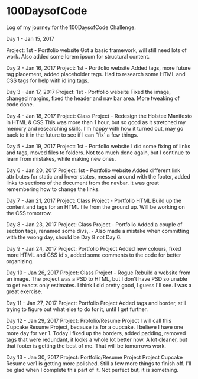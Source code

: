 # 100DaysofCode
Log of my journey for the 100DaysofCode Challenge.


Day 1 - Jan 15, 2017

Project: 1st - Portfolio website
Got a basic framework, will still need lots of work. Also added some lorem ipsum for structural content.


Day 2 - Jan 16, 2017
Project: 1st - Portfolio website
Added tags, more future tag placement, added placeholder tags.
Had to research some HTML and CSS tags for help with id'ing tags.


Day 3 - Jan 17, 2017
Project: 1st - Portfolio website
Fixed the image, changed margins, fixed the header and nav bar area. More tweaking of code done.

Day 4 - Jan 18, 2017
Project: Class Project - Redesign the Holstee Manifesto in HTML & CSS
This was more than 1 hour, but so good as it stretched my memory and researching skills. I'm happy with how it turned out, may go back to it in the future to see if I can "fix' a few things.

Day 5 - Jan 19, 2017
Project: 1st - Portfolio website
I did some fixing of links and tags, moved files to folders.
Not too much done again, but I continue to learn from mistakes, while making new ones.

Day 6 - Jan 20, 2017
Project: 1st - Portfolio website
Added different link attributes for static and hover states, messed around with the footer, added links to sections of the document from the navbar.
It was great remembering how to change the links.

Day 7 - Jan 21, 2017
Project: Class Project - Portfolio HTML
Build up the content and tags for an HTML file from the ground up. Will be working on the CSS tomorrow.

Day 8 - Jan 23, 2017
Project: Class Project - Portfolio
Added a couple of section tags, renamed some divs,. - Also made a mistake when committing with the wrong day, should be Day 8 not Day 6.

Day 9 - Jan 24, 2017
Project: Portfolio Project
Added new colours, fixed more HTML and CSS id's, added some comments to the code for better organizing.

Day 10 - Jan 26, 2017
Project: Class Project - Rogue
Rebuild a website from an image. The project was a PSD to HTML, but I don't have PSD so unable to get exacts only estimates. I think I did pretty good, I guess I'll see. I was a great exercise.


Day 11 - Jan 27, 2017
Project: Portfolio Project
Added tags and border, still trying to figure out what else to do for it, until I get further.

Day 12 - Jan 29, 2017
Project: Profolio/Resume Project
I will call this Cupcake Resume Project, because its for a cupcake. I believe I have one more day for ver 1.
Today I fixed up the borders, added padding, removed tags that were redundant, it looks a whole lot better now. A lot cleaner, but that footer is getting the best of me. That will be tomorrows work.

Day 13 - Jan 30, 2017
Project: Portfolio/Resume Project
Project Cupcake Resume ver1 is getting more polished. Still a few more things to finish off.
I'll be glad when I complete this part of it. Not perfect but, it is something.
